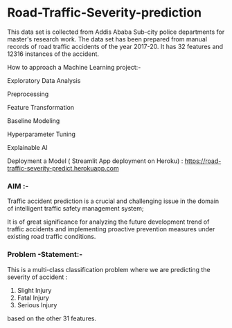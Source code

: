 # Road-Traffic-Severity-prediction
 This data set is collected from Addis Ababa Sub-city police departments for master's research work. The data set has been prepared from manual records of road traffic accidents of the year 2017-20. It has 32 features and 12316 instances of the accident.

How to approach a Machine Learning project:-

Exploratory Data Analysis

Preprocessing

Feature Transformation

Baseline Modeling

Hyperparameter Tuning

Explainable AI

Deployment a Model ( Streamlit App deployment on Heroku) : https://road-traffic-severity-predict.herokuapp.com

### AIM :-
 
 Traffic accident prediction is a crucial and challenging issue in the domain of intelligent traffic safety management system; 
 
 It is of great significance for analyzing the future development trend of traffic accidents and implementing proactive prevention measures under existing road traffic conditions.
 
### Problem -Statement:-

This is a multi-class classification problem where we are predicting the severity of accident :

1) Slight Injury
2) Fatal Injury
3) Serious Injury

based on the other 31 features.
